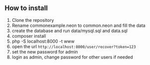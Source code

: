 ## How to install
1. Clone the repository
2. Rename commonexample.neon to common.neon and fill the data
3. create the database and run data/mysql.sql and data.sql
4. composer install
5. php -S localhost:8000 -t www
6. open the url `http://localhost:8000/user/recover?token=123`
7. set the new password for admin
8. login as admin, change password for other users if needed